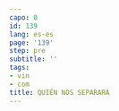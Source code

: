 ```yaml
---
capo: 0
id: 139
lang: es-es
page: '139'
step: pre
subtitle: ''
tags:
- vin
- com
title: QUIÉN NOS SEPARARÁ
---
```


